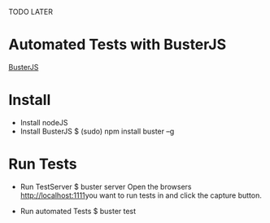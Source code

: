 TODO LATER

Automated Tests with BusterJS
=============================

[BusterJS](http://http://docs.busterjs.org/)


Install
=======
- Install nodeJS
- Install BusterJS
  $ (sudo) npm install buster –g


Run Tests
=========

- Run TestServer
  $ buster server
  Open the browsers [http://localhost:1111](http://localhost:1111)you want to run tests in and click the capture button.

- Run automated Tests
  $ buster test
